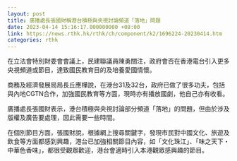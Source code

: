 ```yaml
---
layout: post
title: 廣播處長張國財稱港台積極與央視討論頻道「落地」問題
date: 2023-04-14 15:16:17.000000000 +08:00
link: https://news.rthk.hk/rthk/ch/component/k2/1696224-20230414.htm
categories: rthk
---
```


在立法會特別財委會會議上，民建聯議員陳勇關注，政府會否在香港電台引入更多央視頻道或節目，達致國民教育目的及培養愛國情懷。

商務及經濟發展局局長丘應樺說，在港台31及32台，政府已做了很多功夫，包括與內地CGTN合作，加強國民教育等方面，現時亦有播放國劇，他自己亦有收看。

廣播處長張國財表示，港台積極與央視討論部分頻道「落地」的問題，但由於涉及版權及廣告要處理，因此需要一些時間。

在個別節目方面，張國財說，根據網上搜尋關鍵字，發現市民對中國文化、旅遊及飲食等方面都感到興趣，港台已加強相關節目內容，如「文化珠江」、「味之天下・中華色香味」，都很受觀眾歡迎，港台會適時引入本港觀眾感興趣的節目。
